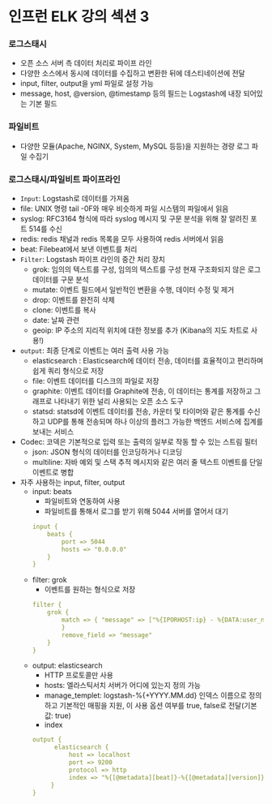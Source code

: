 # 인프런 ELK 강의 섹션 3 

### 로그스태시
- 오픈 소스 서버 측 데이터 처리로 파이프 라인
- 다양한 소스에서 동시에 데이터를 수집하고 변환한 뒤에 데스티네이션에 전달
- input, filter, output을 yml 파일로 설정 가능
- message, host, @version, @timestamp 등의 필드는 Logstash에 내장 되어있는 기본 필드

### 파일비트
- 다양한 모듈(Apache, NGINX, System, MySQL 등등)을 지원하는 경량 로그 파일 수집기

### 로그스태시/파일비트 파이프라인
-  `Input`: Logstash로 데이터를 가져옴
  - file: UNIX 명령 tail -0F와 매우 비슷하게 파일 시스템의 파일에서 읽음
  - syslog: RFC3164 형식에 따라 syslog 메시지 및 구문 분석을 위해 잘 알려진 포트 514를 수신 
  - redis: redis 채널과 redis 목록을 모두 사용하여 redis 서버에서 읽음
  - beat: Filebeat에서 보낸 이벤트를 처리
- `Filter`: Logstash 파이프 라인의 중간 처리 장치
  - grok: 임의의 텍스트를 구성, 임의의 텍스트를 구성 현재 구조화되지 않은 로그 데이터를 구문 분석 
  - mutate: 이벤트 필드에서 일반적인 변환을 수행, 데이터 수정 및 제거 
  - drop: 이벤트를 완전히 삭제
  - clone: 이벤트를 복사
  - date: 날짜 관련
  - geoip: IP 주소의 지리적 위치에 대한 정보를 추가 (Kibana의 지도 차트로 사용!)
- `output`: 최종 단계로 이벤트는 여러 출력 사용 가능
  - elasticsearch : Elasticsearch에 데이터 전송, 데이터를 효율적이고 편리하며 쉽게 쿼리 형식으로 저장
  - file: 이벤트 데이터를 디스크의 파일로 저장
  - graphite: 이벤트 데이터를 Graphite에 전송, 이 데이터는 통계를 저장하고 그래프로 나타내기 위한 널리 사용되는 오픈 소스 도구
  - statsd: statsd에 이벤트 데이터를 전송, 카운터 및 타이머와 같은 통계를 수신하고 UDP를 통해 전송되며 하나 이상의 플러그 가능한 백엔드 서비스에 집계를 보내는 서비스
- Codec: 코덱은 기본적으로 입력 또는 출력의 일부로 작동 할 수 있는 스트림 필터
  - json: JSON 형식의 데이터를 인코딩하거나 디코딩
  - multiline: 자바 예외 및 스택 추적 메시지와 같은 여러 줄 텍스트 이벤트를 단일 이벤트로 병합
- 자주 사용하는 input, filter, output
  - input: beats
    - 파일비트와 연동하여 사용
    - 파일비트를 통해서 로그를 받기 위해 5044 서버를 열어서 대기
    ```yml
    input {
        beats {
            port => 5044
            hosts => "0.0.0.0"
        }
    }
    ```
  - filter: grok
    - 이벤트를 원하는 형식으로 저장
    ```yml
    filter {
        grok {
            match => { "message" => ["%{IPORHOST:ip} - %{DATA:user_name} \[%{HTTPDATE:time}\] \"%{WORD:http_method} %{DATA:url} HTTP/%{NUMBER:http_version}\" %{NUMBER:response_code} %{NUMBER:body_sent_bytes} \"%{DATA:referrer}\" \"%{DATA:agent}\""] 
            }
            remove_field => "message"
        }
    }
    ```
  - output: elasticsearch
    - HTTP 프로토콜만 사용
    - hosts: 엘라스틱서치 서버가 어디에 있는지 정의 가능
    - manage_templet: logstash-%{+YYYY.MM.dd} 인덱스 이름으로 정의하고 기본적인 매핑을 지원, 이 사용 옵션 여부를 true, false로 전달(기본값: true)
    - index
    ```yml
    output {
          elasticsearch {
              host => localhost
              port => 9200
              protocol => http
              index => "%{[@metadata][beat]}-%{[@metadata][version]}-%{+YYYY.MM.dd}"
         }
    }
    ```

